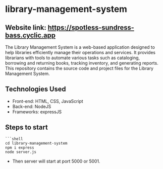 # library-management-system

## Website link: https://spotless-sundress-bass.cyclic.app

The Library Management System is a web-based application designed to help libraries efficiently manage their operations and services. It provides librarians with tools to automate various tasks such as cataloging, borrowing and returning books, tracking inventory, and generating reports. This repository contains the source code and project files for the Library Management System.

## Technologies Used

- Front-end: HTML, CSS, JavaScript
- Back-end: NodeJS
- Frameworks: expressJS

## Steps to start
    ```shell
    cd library-management-system
    npm i express
    node server.js
* Then server will start at port 5000 or 5001.